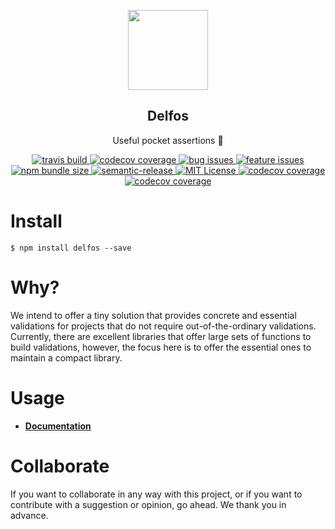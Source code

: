 <p align="center">
  <a href="https://alvfork.github.io/delfos">
      <img src="https://storage.googleapis.com/clustergy-assets/brand/delfos128.png" width="128px" />
  </a>
</p>

<h2 align="center">Delfos</h2>
<p align="center">Useful pocket assertions 🚀</p>

<p align="center">
  <a href="https://travis-ci.com/alvfork/delfos">
    <img src="https://img.shields.io/travis/com/alvfork/delfos" alt="travis build"/>
  </a>
  <a href="https://codecov.io/github/alvfork/delfos">
    <img src="https://img.shields.io/codecov/c/github/alvfork/delfos" alt="codecov coverage"/>
  </a>
  <a href="https://github.com/alvfork/delfos/issues?q=is%3Aopen+is%3Aissue+label%3Abug">
    <img src="https://img.shields.io/github/issues/alvfork/delfos/bug" alt="bug issues">
  </a>
  <a href="https://github.com/alvfork/delfos/issues?q=is%3Aopen+is%3Aissue+label%3Afeature">
    <img src="https://img.shields.io/github/issues/alvfork/delfos/feature" alt="feature issues">
  </a>
  <a href="https://bundlephobia.com/result?p=delfos">
    <img src="https://img.shields.io/bundlephobia/min/delfos" alt="npm bundle size">
  </a>
  <a href="https://github.com/semantic-release/semantic-release">
    <img src="https://img.shields.io/badge/%20%20%F0%9F%93%A6%F0%9F%9A%80-semantic--release-e10079.svg" alt="semantic-release"/>
  </a>
  <a href="https://opensource.org/licenses/MIT">
    <img src="https://img.shields.io/npm/l/delfos" alt="MIT License"/>
  </a>
  <a href="https://www.npmjs.com/package/delfos">
    <img src="https://img.shields.io/npm/v/delfos" alt="codecov coverage"/>
  </a>
  <a href="https://npm-stat.com/charts.html?package=delfos">
    <img src="https://img.shields.io/npm/dm/delfos" alt="codecov coverage"/>
  </a>
</p>

# Install
```
$ npm install delfos --save
```

# Why?

We intend to offer a tiny solution that provides concrete and essential validations for projects that do not require out-of-the-ordinary validations. Currently, there are excellent libraries that offer large sets of functions to build validations, however, the focus here is to offer the essential ones to maintain a compact library.

# Usage

- **[Documentation](https://alvfork.github.io/delfos/)**

# Collaborate
If you want to collaborate in any way with this project, or if you want to contribute with a suggestion or opinion, go ahead. We thank you in advance.
